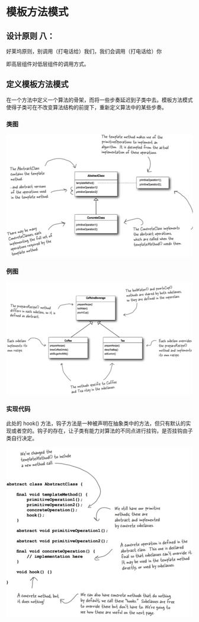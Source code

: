 # 模板方法模式

## 设计原则 八：
好莱坞原则，别调用（打电话给）我们，我们会调用（打电话给）你

即高层组件对低层组件的调用方式。

## 定义模板方法模式
在一个方法中定义一个算法的骨架，而将一些步奏延迟到子类中去。模板方法模式使得子类可在不改变算法结构的前提下，重新定义算法中的某些步奏。

### 类图
![](media/14965920339459.jpg)


### 例图
![](media/14965919685451.jpg)

### 实现代码
此处的 hook() 方法，钩子方法是一种被声明在抽象类中的方法，但只有默认的实现或者空的。钩子的存在，让子类有能力对算法的不同点进行挂钩，是否挂钩由子类自行决定。

![](media/14965920976245.jpg)


